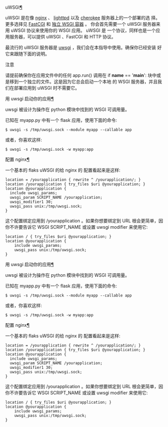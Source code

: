 
<span id="uwsgi" ></span>
uWSGI[¶](#uwsgi)

uWSGI 是在像 [nginx](http://nginx.org/) 、 [lighttpd](http://www.lighttpd.net/) 以及 [cherokee](http://www.cherokee-project.com/) 服务器上的一个部署的选
择。更多选择见 [FastCGI](http://docs.pythontab.com/flask/flask0.10/deploying/fastcgi.html#deploying-fastcgi) 和 [独立 WSGI 容器](http://docs.pythontab.com/flask/flask0.10/deploying/wsgi-standalone.html#deploying-wsgi-standalone) 。
你会首先需要一个 uWSGI 服务器来用 uWSGI 协议来使用你的 WSGI 应用。 uWSGI 是
一个协议，同样也是一个应用服务器，可以提供 uWSGI 、FastCGI 和 HTTP 协议。


最流行的 uWSGI 服务器是 [uwsgi](http://projects.unbit.it/uwsgi/) ，我们会在本指导中使用。确保你已经安装
好它来跟随下面的说明。



注意


请提前确保你在应用文件中的任何 app.run() 调用在 if __name__ ==
'__main__': 块中或是移到一个独立的文件。这是因为它总会启动一个本地
的 WSGI 服务器，并且我们在部署应用到 uWSGI 时不需要它。





<span id="id1" ></span>
用 uwsgi 启动你的应用[¶](#id1)

uwsgi 被设计为操作在 python 模块中找到的 WSGI 可调用量。


已知在 myapp.py 中有一个 flask 应用，使用下面的命令:




```
$ uwsgi -s /tmp/uwsgi.sock --module myapp --callable app

```






或者，你喜欢这样:




```
$ uwsgi -s /tmp/uwsgi.sock -w myapp:app

```









<span id="nginx" ></span>
配置 nginx[¶](#nginx)

一个基本的 flaks uWSGI 的给 nginx 的 配置看起来是这样:




```
location = /yourapplication { rewrite ^ /yourapplication/; }
location /yourapplication { try_files $uri @yourapplication; }
location @yourapplication {
  include uwsgi_params;
  uwsgi_param SCRIPT_NAME /yourapplication;
  uwsgi_modifier1 30;
  uwsgi_pass unix:/tmp/uwsgi.sock;
}

```






这个配置绑定应用到 /yourapplication 。如果你想要绑定到 URL 根会更简单，因
你不许要告诉它 WSGI SCRIPT_NAME 或设置 uwsgi modifier 来使用它:




```
location / { try_files $uri @yourapplication; }
location @yourapplication {
    include uwsgi_params;
    uwsgi_pass unix:/tmp/uwsgi.sock;
}

```












<span id="id1" ></span>
用 uwsgi 启动你的应用[¶](#id1)

uwsgi 被设计为操作在 python 模块中找到的 WSGI 可调用量。


已知在 myapp.py 中有一个 flask 应用，使用下面的命令:




```
$ uwsgi -s /tmp/uwsgi.sock --module myapp --callable app

```






或者，你喜欢这样:




```
$ uwsgi -s /tmp/uwsgi.sock -w myapp:app

```









<span id="nginx" ></span>
配置 nginx[¶](#nginx)

一个基本的 flaks uWSGI 的给 nginx 的 配置看起来是这样:




```
location = /yourapplication { rewrite ^ /yourapplication/; }
location /yourapplication { try_files $uri @yourapplication; }
location @yourapplication {
  include uwsgi_params;
  uwsgi_param SCRIPT_NAME /yourapplication;
  uwsgi_modifier1 30;
  uwsgi_pass unix:/tmp/uwsgi.sock;
}

```






这个配置绑定应用到 /yourapplication 。如果你想要绑定到 URL 根会更简单，因
你不许要告诉它 WSGI SCRIPT_NAME 或设置 uwsgi modifier 来使用它:




```
location / { try_files $uri @yourapplication; }
location @yourapplication {
    include uwsgi_params;
    uwsgi_pass unix:/tmp/uwsgi.sock;
}

```









